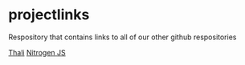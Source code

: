 # projectlinks
Respository that contains links to all of our other github respositories

<a href="https://github.com/yaronyg/thali">Thali</a>
<a href="https://github.com/nitrogenjs">Nitrogen JS</a>
